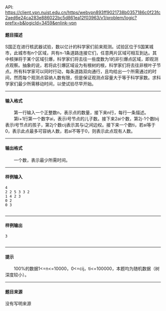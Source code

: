 API: https://client.vpn.nuist.edu.cn/https/webvpn893ff9021738b0357186c0f23fc2aed6e24ca283e886022bc5d861ea12f03963/v1/problem/logic?prefix=b&logicId=3459&enlink-vpn

#### 题目描述

S国正在进行核武器试验，数以亿计的科学家们前来观测。试验区位于S国某城市，此城市有n个区域，共有n-1条道路连接它们，任意两片区域可相互到达。其中核弹将于某个区域引爆，科学家们将去往一些度数为1的非引爆点区域，即观测点观察。抽象的说，若将此引爆区域设为有根树的根，科学家们将去往非根叶子节点。所有科学家可以同时行动，每条道路双向通行，且均给出一个所需通过的时间，然而每个观测点容纳人数有限，但是保证观测点容量大于等于科学家数。求科学家们最少所需移动时间，以使试验尽早开始。  

---

#### 输入格式

　　第一行输入一个正整数n，表示点的数量，接下来n行，每行一条描述。  
　　第i+1行第一个数字ai，表示i号节点的儿子数。接下来2ai个数，第2j-1个数bij表示i号节点的孩子，第2j个数cij表示其与i之间边权。接下来一个数ti，若ai等于0，表示此点最多可容纳人数，若ai不等于0，则表示此点现有人数。  

---

#### 输出格式

　　一个数，表示最少所需时间。  

---

#### 样例输入
```
4
2 2 5 3 3 2
1 4 2 3
0 2
0 3


```

---

#### 样例输出
```
3


```

---

#### 提示

　　100%的数据1<=n<=10000，0<=cij，ti<=100000，本题均为随机数据（树深度较小）。

---

#### 题目来源

没有写明来源